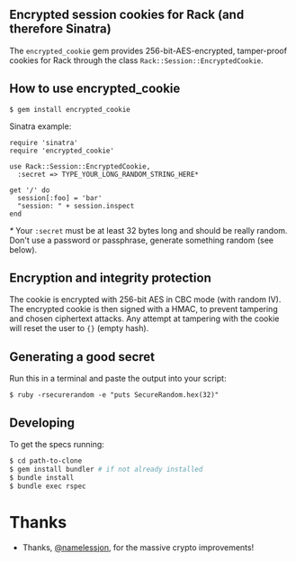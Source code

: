 ## Encrypted session cookies for Rack (and therefore Sinatra)

The `encrypted_cookie` gem provides 256-bit-AES-encrypted, tamper-proof cookies
for Rack through the class `Rack::Session::EncryptedCookie`.

## How to use encrypted\_cookie

    $ gem install encrypted_cookie

Sinatra example:

    require 'sinatra'
    require 'encrypted_cookie'
    
    use Rack::Session::EncryptedCookie,
      :secret => TYPE_YOUR_LONG_RANDOM_STRING_HERE*
    
    get '/' do
      session[:foo] = 'bar'
      "session: " + session.inspect
    end

_*_ Your `:secret` must be at least 32 bytes long and should be really random.
Don't use a password or passphrase, generate something random (see below).

## Encryption and integrity protection

The cookie is encrypted with 256-bit AES in CBC mode (with random IV).  The
encrypted cookie is then signed with a HMAC, to prevent tampering and chosen
ciphertext attacks.  Any attempt at tampering with the cookie will reset the
user to `{}` (empty hash).

## Generating a good secret

Run this in a terminal and paste the output into your script:

    $ ruby -rsecurerandom -e "puts SecureRandom.hex(32)"

## Developing

To get the specs running:

```bash
$ cd path-to-clone
$ gem install bundler # if not already installed
$ bundle install
$ bundle exec rspec
```

# Thanks

- Thanks, [@namelessjon](https://github.com/namelessjon), for the massive crypto improvements!
